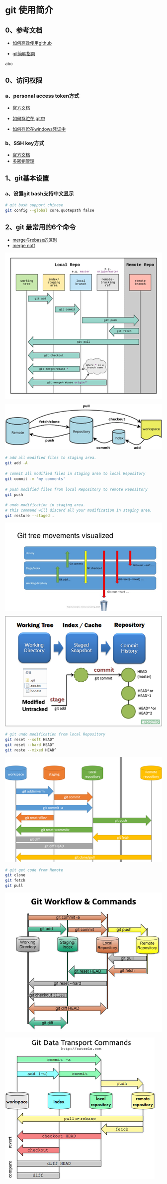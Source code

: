# git 使用简介

## 0、参考文档

- [如何高效使用github](https://www.yangzhiping.com/tech/github.html)

- [git简明指南](http://rogerdudler.github.io/git-guide/index.zh.html)

abc

## 0、访问权限

### a、personal access token方式

- [官方文档](https://docs.github.com/en/authentication/keeping-your-account-and-data-secure/creating-a-personal-access-token) 
- [如何存贮在.git中](https://www.jianshu.com/p/e5a3530cb021)

- [如何存贮在windows凭证中](https://segmentfault.com/a/1190000040544939?utm_source=sf-similar-article)

### b、SSH key方式

- [官方文档](https://docs.github.com/cn/authentication/connecting-to-github-with-ssh)
- [多密钥管理](https://www.cnblogs.com/logchen/p/10543808.html)

## 1、git基本设置

### a、设置git bash支持中文显示

```bash
# git bash support chinese
git config --global core.quotepath false
```



## 2、git 最常用的6个命令

- [merge与rebase的区别](http://gitbook.liuhui998.com/4_2.html)
- [merge noff](https://www.cnblogs.com/xueweihan/p/5743327.html)

![](https://raw.githubusercontent.com/lig8/myData/main/programming/git/git1.png)

![](https://raw.githubusercontent.com/lig8/myData/main/programming/git/git5.jpg)

```bash
# add all modified files to staging area.
git add -A

# commit all modified files in staging area to local Repository
git commit -m 'my comments'

# push modified files from local Repository to remote Repository
git push

# undo modification in staging area. 
# this command will discard all your modification in staging area.
git restore --staged .

```

![](https://raw.githubusercontent.com/lig8/myData/main/programming/git/git7.png)

![](https://raw.githubusercontent.com/lig8/myData/main/programming/git/git6.png)




```bash
# git undo modification from local Repository
git reset --soft HEAD^
git reset --hard HEAD^
git reste --mixed HEAD^

```

![](https://raw.githubusercontent.com/lig8/myData/main/programming/git/git2.png)

```bash
# git get code from Remote
git clone
git fetch
git pull
```



![](https://raw.githubusercontent.com/lig8/myData/main/programming/git/git4.jpg)

![](https://raw.githubusercontent.com/lig8/myData/main/programming/git/git3.png)

